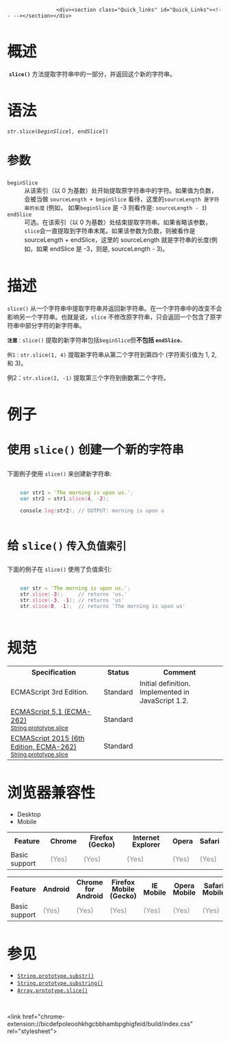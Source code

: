 
                
                  
                    <div><section class="Quick_links" id="Quick_Links"><!-- --></section></div>

<h2 style="margin-bottom: 20px; font-size: 2.14285714285714rem;" name="Summary" id="Summary">&#x6982;&#x8FF0;</h2>

<p>&#xA0;<strong><code>slice()</code></strong>&#xA0;&#x65B9;&#x6CD5;&#x63D0;&#x53D6;&#x5B57;&#x7B26;&#x4E32;&#x4E2D;&#x7684;&#x4E00;&#x90E8;&#x5206;&#xFF0C;&#x5E76;&#x8FD4;&#x56DE;&#x8FD9;&#x4E2A;&#x65B0;&#x7684;&#x5B57;&#x7B26;&#x4E32;&#x3002;</p>

<h2 style="margin-bottom: 20px; font-size: 2.14285714285714rem;" name="Syntax" id="Syntax">&#x8BED;&#x6CD5;</h2>

<pre style="font-size: 14px; white-space: normal;" class="syntaxbox"><code><var>str</var>.slice(<var>beginSlice</var>[,&#xA0;<var>endSlice</var>])</code></pre>

<h3 style="font-size: 1.71428571428571rem;" name="Parameters" id="Parameters">&#x53C2;&#x6570;</h3>

<dl>
 <dt><code>beginSlice</code></dt>
 <dd>&#x4ECE;&#x8BE5;&#x7D22;&#x5F15;&#xFF08;&#x4EE5; 0 &#x4E3A;&#x57FA;&#x6570;&#xFF09;&#x5904;&#x5F00;&#x59CB;&#x63D0;&#x53D6;&#x539F;&#x5B57;&#x7B26;&#x4E32;&#x4E2D;&#x7684;&#x5B57;&#x7B26;&#x3002;&#x5982;&#x679C;&#x503C;&#x4E3A;&#x8D1F;&#x6570;&#xFF0C;&#x4F1A;&#x88AB;&#x5F53;&#x505A;&#xA0;<code>sourceLength + beginSlice</code>&#xA0;&#x770B;&#x5F85;&#xFF0C;&#x8FD9;&#x91CC;&#x7684;<code>sourceLength &#x662F;&#x5B57;&#x7B26;&#x4E32;&#x7684;&#x957F;&#x5EA6;</code>&#xA0;(&#x4F8B;&#x5982;&#xFF0C;&#xA0;&#x5982;&#x679C;<code>beginSlice</code>&#xA0;&#x662F;&#xA0;-3 &#x5219;&#x770B;&#x4F5C;&#x662F;:&#xA0;<code>sourceLength - 3</code>)</dd>
 <dt><code>endSlice</code></dt>
 <dd>&#x53EF;&#x9009;&#x3002;&#x5728;&#x8BE5;&#x7D22;&#x5F15;&#xFF08;&#x4EE5; 0 &#x4E3A;&#x57FA;&#x6570;&#xFF09;&#x5904;&#x7ED3;&#x675F;&#x63D0;&#x53D6;&#x5B57;&#x7B26;&#x4E32;&#x3002;&#x5982;&#x679C;&#x7701;&#x7565;&#x8BE5;&#x53C2;&#x6570;&#xFF0C;<code style="font-style: normal;">slice</code>&#x4F1A;&#x4E00;&#x76F4;&#x63D0;&#x53D6;&#x5230;&#x5B57;&#x7B26;&#x4E32;&#x672B;&#x5C3E;&#x3002;<span style="line-height: 1.5;">&#x5982;&#x679C;&#x8BE5;&#x53C2;&#x6570;&#x4E3A;&#x8D1F;&#x6570;&#xFF0C;&#x5219;&#x88AB;&#x770B;&#x4F5C;&#x662F; sourceLength + endSlice&#xFF0C;&#x8FD9;&#x91CC;&#x7684; sourceLength &#x5C31;&#x662F;&#x5B57;&#x7B26;&#x4E32;&#x7684;&#x957F;&#x5EA6;(&#x4F8B;&#x5982;&#xFF0C;&#x5982;&#x679C; endSlice &#x662F; -3&#xFF0C;&#x5219;&#x662F;, sourceLength - 3)&#x3002;</span></dd>
</dl>

<h2 style="margin-bottom: 20px; font-size: 2.14285714285714rem;" name="Description" id="Description">&#x63CF;&#x8FF0;</h2>

<p><code>slice()</code>&#xA0;&#x4ECE;&#x4E00;&#x4E2A;&#x5B57;&#x7B26;&#x4E32;&#x4E2D;&#x63D0;&#x53D6;&#x5B57;&#x7B26;&#x4E32;&#x5E76;&#x8FD4;&#x56DE;&#x65B0;&#x5B57;&#x7B26;&#x4E32;&#x3002;&#x5728;&#x4E00;&#x4E2A;&#x5B57;&#x7B26;&#x4E32;&#x4E2D;&#x7684;&#x6539;&#x53D8;&#x4E0D;&#x4F1A;&#x5F71;&#x54CD;&#x53E6;&#x4E00;&#x4E2A;&#x5B57;&#x7B26;&#x4E32;&#x3002;&#x4E5F;&#x5C31;&#x662F;&#x8BF4;&#xFF0C;<code>slice</code>&#xA0;&#x4E0D;&#x4FEE;&#x6539;&#x539F;&#x5B57;&#x7B26;&#x4E32;&#xFF0C;&#x53EA;&#x4F1A;&#x8FD4;&#x56DE;&#x4E00;&#x4E2A;&#x5305;&#x542B;&#x4E86;&#x539F;&#x5B57;&#x7B26;&#x4E32;&#x4E2D;&#x90E8;&#x5206;&#x5B57;&#x7B26;&#x7684;&#x65B0;&#x5B57;&#x7B26;&#x4E32;&#x3002;</p>

<p><code><strong>&#x6CE8;&#x610F;</strong>&#xFF1A;slice()</code>&#xA0;&#x63D0;&#x53D6;&#x7684;&#x65B0;&#x5B57;&#x7B26;&#x4E32;&#x5305;&#x62EC;<code>beginSlice</code>&#x4F46;<strong>&#x4E0D;&#x5305;&#x62EC;&#xA0;</strong><code><strong>endSlice</strong>&#x3002;</code></p>

<p><code>&#x4F8B;1&#xFF1A;str.slice(1, 4)</code>&#xA0;&#x63D0;&#x53D6;&#x65B0;&#x5B57;&#x7B26;&#x4E32;&#x4ECE;&#x7B2C;&#x4E8C;&#x4E2A;&#x5B57;&#x7B26;&#x5230;&#x7B2C;&#x56DB;&#x4E2A;&#xA0;(&#x5B57;&#x7B26;&#x7D22;&#x5F15;&#x503C;&#x4E3A;&#xA0;1, 2, &#x548C;&#xA0;3)&#x3002;</p>

<p>&#x4F8B;2&#xFF1A;<code>str.slice(2, -1)</code>&#xA0;&#x63D0;&#x53D6;&#x7B2C;&#x4E09;&#x4E2A;&#x5B57;&#x7B26;&#x5230;&#x5012;&#x6570;&#x7B2C;&#x4E8C;&#x4E2A;&#x5B57;&#x7B26;&#x3002;</p>

<h2 style="margin-bottom: 20px; font-size: 2.14285714285714rem;" name="Examples" id="Examples">&#x4F8B;&#x5B50;</h2>

<h3 style="font-size: 1.71428571428571rem;" name="Example:_Using_slice_to_create_a_new_string" id="Example:_Using_slice_to_create_a_new_string">&#x4F7F;&#x7528;&#xA0;<code>slice()</code>&#xA0;&#x521B;&#x5EFA;&#x4E00;&#x4E2A;&#x65B0;&#x7684;&#x5B57;&#x7B26;&#x4E32;</h3>

<p>&#x4E0B;&#x9762;&#x4F8B;&#x5B50;&#x4F7F;&#x7528;&#xA0;<code>slice()</code>&#xA0;&#x6765;&#x521B;&#x5EFA;&#x65B0;&#x5B57;&#x7B26;&#x4E32;:</p>

<pre style="padding: 1em 0px 1em 30px; font-size: 14px; white-space: normal;" class="brush: js  language-js"><code style="font-family: Consolas, Monaco, &apos;Andale Mono&apos;, monospace; direction: ltr; white-space: pre;" class="language-js"><span style="color: #0077aa;" class="keyword token">var</span> str1 <span style="background: rgba(255, 255, 255, 0.498039); color: #a67f59;" class="operator token">=</span> <span style="color: #669900;" class="string token">&apos;The morning is upon us.&apos;</span><span style="color: #999999;" class="punctuation token">;</span>
<span style="color: #0077aa;" class="keyword token">var</span> str2 <span style="background: rgba(255, 255, 255, 0.498039); color: #a67f59;" class="operator token">=</span> str1<span style="color: #999999;" class="punctuation token">.</span><span style="color: #dd4a68;" class="function token">slice<span style="color: #999999;" class="punctuation token">(</span></span><span style="color: #990055;" class="number token">4</span><span style="color: #999999;" class="punctuation token">,</span> <span style="background: rgba(255, 255, 255, 0.498039); color: #a67f59;" class="operator token">-</span><span style="color: #990055;" class="number token">2</span><span style="color: #999999;" class="punctuation token">)</span><span style="color: #999999;" class="punctuation token">;</span>

console<span style="color: #999999;" class="punctuation token">.</span><span style="color: #dd4a68;" class="function token">log<span style="color: #999999;" class="punctuation token">(</span></span>str2<span style="color: #999999;" class="punctuation token">)</span><span style="color: #999999;" class="punctuation token">;</span><span style="color: #708090;" class="comment token"> // OUTPUT: morning is upon u</span></code></pre>

<div style="margin-top: 1em; position: absolute; left: 0px; right: 0px; line-height: inherit; top: 0px; background: 0px 0px;" class="line-number">&#xA0;</div>

<div style="margin-top: 1em; position: absolute; left: 0px; right: 0px; line-height: inherit; top: 19px; background: 0px 0px;" class="line-number">&#xA0;</div>

<div style="margin-top: 1em; position: absolute; left: 0px; right: 0px; line-height: inherit; top: 38px; background: 0px 0px;" class="line-number">&#xA0;</div>

<div style="margin-top: 1em; position: absolute; left: 0px; right: 0px; line-height: inherit; top: 57px; background: 0px 0px;" class="line-number">&#xA0;</div>

<h3 style="font-size: 1.71428571428571rem;" name="Example:_Using_slice_with_negative_indexes" id="Example:_Using_slice_with_negative_indexes">&#x7ED9;&#xA0;<code>slice()</code>&#xA0;<code>&#x4F20;&#x5165;&#x8D1F;&#x503C;&#x7D22;&#x5F15;</code></h3>

<p>&#x4E0B;&#x9762;&#x7684;&#x4F8B;&#x5B50;&#x5728;&#xA0;<code>slice()</code>&#xA0;&#x4F7F;&#x7528;&#x4E86;&#x8D1F;&#x503C;&#x7D22;&#x5F15;:</p>

<pre style="padding: 1em 0px 1em 30px; font-size: 14px; white-space: normal;" class="brush: js  language-js"><code style="font-family: Consolas, Monaco, &apos;Andale Mono&apos;, monospace; direction: ltr; white-space: pre;" class="language-js"><span style="color: #0077aa;" class="keyword token">var</span> str <span style="background: rgba(255, 255, 255, 0.498039); color: #a67f59;" class="operator token">=</span> <span style="color: #669900;" class="string token">&apos;The morning is upon us.&apos;</span><span style="color: #999999;" class="punctuation token">;</span>
str<span style="color: #999999;" class="punctuation token">.</span><span style="color: #dd4a68;" class="function token">slice<span style="color: #999999;" class="punctuation token">(</span></span><span style="background: rgba(255, 255, 255, 0.498039); color: #a67f59;" class="operator token">-</span><span style="color: #990055;" class="number token">3</span><span style="color: #999999;" class="punctuation token">)</span><span style="color: #999999;" class="punctuation token">;</span>    <span style="color: #708090;" class="comment token"> // returns &apos;us.&apos;
</span>str<span style="color: #999999;" class="punctuation token">.</span><span style="color: #dd4a68;" class="function token">slice<span style="color: #999999;" class="punctuation token">(</span></span><span style="background: rgba(255, 255, 255, 0.498039); color: #a67f59;" class="operator token">-</span><span style="color: #990055;" class="number token">3</span><span style="color: #999999;" class="punctuation token">,</span> <span style="background: rgba(255, 255, 255, 0.498039); color: #a67f59;" class="operator token">-</span><span style="color: #990055;" class="number token">1</span><span style="color: #999999;" class="punctuation token">)</span><span style="color: #999999;" class="punctuation token">;</span><span style="color: #708090;" class="comment token"> // returns &apos;us&apos;
</span>str<span style="color: #999999;" class="punctuation token">.</span><span style="color: #dd4a68;" class="function token">slice<span style="color: #999999;" class="punctuation token">(</span></span><span style="color: #990055;" class="number token">0</span><span style="color: #999999;" class="punctuation token">,</span> <span style="background: rgba(255, 255, 255, 0.498039); color: #a67f59;" class="operator token">-</span><span style="color: #990055;" class="number token">1</span><span style="color: #999999;" class="punctuation token">)</span><span style="color: #999999;" class="punctuation token">;</span> <span style="color: #708090;" class="comment token"> // returns &apos;The morning is upon us&apos;</span></code></pre>

<div style="margin-top: 1em; position: absolute; left: 0px; right: 0px; line-height: inherit; top: 0px; background: 0px 0px;" class="line-number">&#xA0;</div>

<div style="margin-top: 1em; position: absolute; left: 0px; right: 0px; line-height: inherit; top: 19px; background: 0px 0px;" class="line-number">&#xA0;</div>

<div style="margin-top: 1em; position: absolute; left: 0px; right: 0px; line-height: inherit; top: 38px; background: 0px 0px;" class="line-number">&#xA0;</div>

<div style="margin-top: 1em; position: absolute; left: 0px; right: 0px; line-height: inherit; top: 57px; background: 0px 0px;" class="line-number">&#xA0;</div>

<h2 style="margin-bottom: 20px; font-size: 2.14285714285714rem;" id="&#x89C4;&#x8303;">&#x89C4;&#x8303;</h2>

<table class="standard-table">
 <tbody>
  <tr>
   <th scope="col">Specification</th>
   <th scope="col">Status</th>
   <th scope="col">Comment</th>
  </tr>
  <tr>
   <td>ECMAScript 3rd Edition.</td>
   <td>Standard</td>
   <td>Initial definition. Implemented in JavaScript 1.2.</td>
  </tr>
  <tr>
   <td><a lang="en" hreflang="en" href="http://www.ecma-international.org/ecma-262/5.1/#sec-15.5.4.13" class="external">ECMAScript 5.1 (ECMA-262)<br><small lang="zh-CN">String.prototype.slice</small></a></td>
   <td><span class="spec-Standard">Standard</span></td>
   <td>&#xA0;</td>
  </tr>
  <tr>
   <td><a lang="en" hreflang="en" href="http://www.ecma-international.org/ecma-262/6.0/#sec-string.prototype.slice" class="external">ECMAScript 2015 (6th Edition, ECMA-262)<br><small lang="zh-CN">String.prototype.slice</small></a></td>
   <td><span class="spec-Standard">Standard</span></td>
   <td>&#xA0;</td>
  </tr>
 </tbody>
</table>

<h2 style="margin-bottom: 20px; font-size: 2.14285714285714rem;" id="&#x6D4F;&#x89C8;&#x5668;&#x517C;&#x5BB9;&#x6027;">&#x6D4F;&#x89C8;&#x5668;&#x517C;&#x5BB9;&#x6027;&#xA0;</h2>

<div><div class="htab"> 
    <a name="AutoCompatibilityTable" id="AutoCompatibilityTable"></a> 
    <ul> 
        <li class="selected"><a>Desktop</a></li> 
        <li><a>Mobile</a></li> 
    </ul> 
</div></div>

<div id="compat-desktop">
<table style="border-color: transparent;" class="compat-table">
 <tbody>
  <tr>
   <th style="line-height: 16px;">Feature</th>
   <th style="line-height: 16px;">Chrome</th>
   <th style="line-height: 16px;">Firefox (Gecko)</th>
   <th style="line-height: 16px;">Internet Explorer</th>
   <th style="line-height: 16px;">Opera</th>
   <th style="line-height: 16px;">Safari</th>
  </tr>
  <tr>
   <td>Basic support</td>
   <td><span title="Please update this with the earliest version of support." style="color: #888;">(Yes)</span></td>
   <td><span title="Please update this with the earliest version of support." style="color: #888;">(Yes)</span></td>
   <td><span title="Please update this with the earliest version of support." style="color: #888;">(Yes)</span></td>
   <td><span title="Please update this with the earliest version of support." style="color: #888;">(Yes)</span></td>
   <td><span title="Please update this with the earliest version of support." style="color: #888;">(Yes)</span></td>
  </tr>
 </tbody>
</table>
</div>

<div id="compat-mobile">
<table style="border-color: transparent;" class="compat-table">
 <tbody>
  <tr>
   <th style="line-height: 16px;">Feature</th>
   <th style="line-height: 16px;">Android</th>
   <th style="line-height: 16px;">Chrome for Android</th>
   <th style="line-height: 16px;">Firefox Mobile (Gecko)</th>
   <th style="line-height: 16px;">IE Mobile</th>
   <th style="line-height: 16px;">Opera Mobile</th>
   <th style="line-height: 16px;">Safari Mobile</th>
  </tr>
  <tr>
   <td>Basic support</td>
   <td><span title="Please update this with the earliest version of support." style="color: #888;">(Yes)</span></td>
   <td><span title="Please update this with the earliest version of support." style="color: #888;">(Yes)</span></td>
   <td><span title="Please update this with the earliest version of support." style="color: #888;">(Yes)</span></td>
   <td><span title="Please update this with the earliest version of support." style="color: #888;">(Yes)</span></td>
   <td><span title="Please update this with the earliest version of support." style="color: #888;">(Yes)</span></td>
   <td><span title="Please update this with the earliest version of support." style="color: #888;">(Yes)</span></td>
  </tr>
 </tbody>
</table>
</div>

<h2 style="margin-bottom: 20px; font-size: 2.14285714285714rem;" name="See_also" id="See_also">&#x53C2;&#x89C1;</h2>

<ul>
 <li><a title="substr() &#x65B9;&#x6CD5;&#x8FD4;&#x56DE;&#x5B57;&#x7B26;&#x4E32;&#x4E2D;&#x4ECE;&#x6307;&#x5B9A;&#x4F4D;&#x7F6E;&#x5F00;&#x59CB;&#x5230;&#x6307;&#x5B9A;&#x957F;&#x5EA6;&#x7684;&#x5B50;&#x5B57;&#x7B26;&#x4E32;&#x3002;" href="/zh-CN/docs/Web/JavaScript/Reference/Global_Objects/String/substr"><code>String.prototype.substr()</code></a></li>
 <li><a title="substring() &#x8FD4;&#x56DE;&#x5B57;&#x7B26;&#x4E32;&#x4E24;&#x4E2A;&#x7D22;&#x5F15;&#x4E4B;&#x95F4;&#xFF08;&#x6216;&#x5230;&#x5B57;&#x7B26;&#x4E32;&#x672B;&#x5C3E;&#xFF09;&#x7684;&#x5B50;&#x4E32;&#x3002;" href="/zh-CN/docs/Web/JavaScript/Reference/Global_Objects/String/substring"><code>String.prototype.substring()</code></a></li>
 <li><a title="slice() &#x65B9;&#x6CD5;&#x4F1A;&#x6D45;&#x590D;&#x5236;&#xFF08;shallow copy&#xFF09;&#x6570;&#x7EC4;&#x7684;&#x4E00;&#x90E8;&#x5206;&#x5230;&#x4E00;&#x4E2A;&#x65B0;&#x7684;&#x6570;&#x7EC4;&#xFF0C;&#x5E76;&#x8FD4;&#x56DE;&#x8FD9;&#x4E2A;&#x65B0;&#x6570;&#x7EC4;&#x3002;" href="/zh-CN/docs/Web/JavaScript/Reference/Global_Objects/Array/slice"><code>Array.prototype.slice()</code></a></li>
</ul>

<p>&#xA0;</p>
&lt;link href=&quot;chrome-extension://bicdefpoleoohkhgcbbhambpghigfeid/build/index.css&quot; rel=&quot;stylesheet&quot;&gt;
                  
                
              